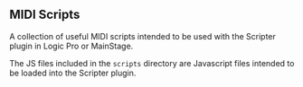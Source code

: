## MIDI Scripts
A collection of useful MIDI scripts intended to be used with the Scripter plugin in Logic Pro or MainStage.

The JS files included in the `scripts` directory are Javascript files intended to be loaded into the Scripter plugin.
